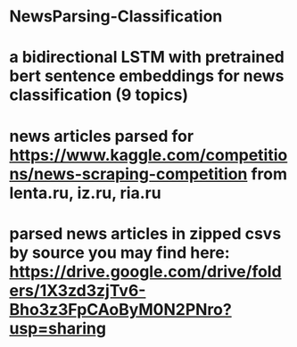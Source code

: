 # NewsParsing-Classification
# a bidirectional LSTM with pretrained bert sentence embeddings for news classification (9 topics) 
# news articles parsed for https://www.kaggle.com/competitions/news-scraping-competition from lenta.ru, iz.ru, ria.ru
# parsed news articles in zipped csvs by source you may find here: https://drive.google.com/drive/folders/1X3zd3zjTv6-Bho3z3FpCAoByM0N2PNro?usp=sharing
